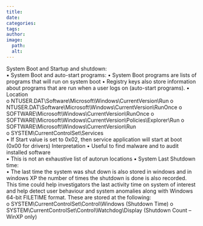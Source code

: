 ```yaml
---
title: 
date: 
categories: 
tags: 
author: 
image:
  path: 
  alt: 
---
```

System Boot and Startup and shutdown:  
▪ System Boot and auto-start programs: 
• System Boot programs are lists of programs that will run on system boot 
• Registry keys also store information about programs that are run when a user logs on 
(auto-start programs). 
• Location  
o NTUSER.DAT\Software\Microsoft\Windows\CurrentVersion\Run 
o NTUSER.DAT\Software\Microsoft\Windows\CurrentVersion\RunOnce 
o SOFTWARE\Microsoft\Windows\CurrentVersion\RunOnce 
o SOFTWARE\Microsoft\Windows\CurrentVersion\Policies\Explorer\Run 
o SOFTWARE\Microsoft\Windows\CurrentVersion\Run  
o SYSTEM\CurrentControlSet\Services  
• If Start value is set to 0x02, then service application will start at boot (0x00 for drivers) 
Interpretation 
• Useful to find malware and to audit installed software  
• This is not an exhaustive list of autorun locations 
▪ System Last Shutdown time:  
• The last time the system was shut down is also stored in windows and in windows XP the 
number of times the shutdown is done is also recorded. This time could help 
investigators the last activity time on system of interest and help detect user behaviour 
and system anomalies along with Windows 64-bit FILETIME format. These are stored at 
the following:  
o SYSTEM\CurrentControlSet\Control\Windows (Shutdown Time) 
o SYSTEM\CurrentControlSet\Control\Watchdog\Display (Shutdown Count – 
WinXP only)  
